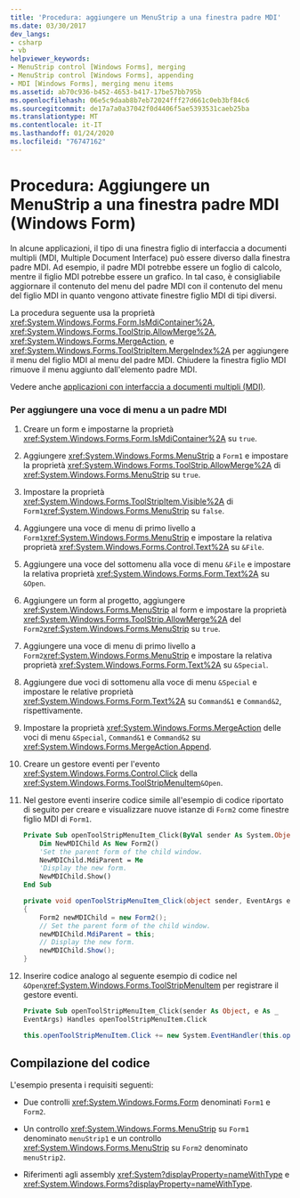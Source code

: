 ```yaml
---
title: 'Procedura: aggiungere un MenuStrip a una finestra padre MDI'
ms.date: 03/30/2017
dev_langs:
- csharp
- vb
helpviewer_keywords:
- MenuStrip control [Windows Forms], merging
- MenuStrip control [Windows Forms], appending
- MDI [Windows Forms], merging menu items
ms.assetid: ab70c936-b452-4653-b417-17be57bb795b
ms.openlocfilehash: 06e5c9daab8b7eb72024fff27d661c0eb3bf84c6
ms.sourcegitcommit: de17a7a0a37042f0d4406f5ae5393531caeb25ba
ms.translationtype: MT
ms.contentlocale: it-IT
ms.lasthandoff: 01/24/2020
ms.locfileid: "76747162"
---
```

# <a name="how-to-append-a-menustrip-to-an-mdi-parent-window-windows-forms"></a>Procedura: Aggiungere un MenuStrip a una finestra padre MDI (Windows Form)
In alcune applicazioni, il tipo di una finestra figlio di interfaccia a documenti multipli (MDI, Multiple Document Interface) può essere diverso dalla finestra padre MDI. Ad esempio, il padre MDI potrebbe essere un foglio di calcolo, mentre il figlio MDI potrebbe essere un grafico. In tal caso, è consigliabile aggiornare il contenuto del menu del padre MDI con il contenuto del menu del figlio MDI in quanto vengono attivate finestre figlio MDI di tipi diversi.  
  
 La procedura seguente usa la proprietà <xref:System.Windows.Forms.Form.IsMdiContainer%2A>, <xref:System.Windows.Forms.ToolStrip.AllowMerge%2A>, <xref:System.Windows.Forms.MergeAction>, e <xref:System.Windows.Forms.ToolStripItem.MergeIndex%2A> per aggiungere il menu del figlio MDI al menu del padre MDI. Chiudere la finestra figlio MDI rimuove il menu aggiunto dall'elemento padre MDI.  
  
 Vedere anche [applicazioni con interfaccia a documenti multipli (MDI)](../advanced/multiple-document-interface-mdi-applications.md).  
  
### <a name="to-append-a-menu-item-to-an-mdi-parent"></a>Per aggiungere una voce di menu a un padre MDI  
  
1. Creare un form e impostarne la proprietà <xref:System.Windows.Forms.Form.IsMdiContainer%2A> su `true`.  
  
2. Aggiungere <xref:System.Windows.Forms.MenuStrip> a `Form1` e impostare la proprietà <xref:System.Windows.Forms.ToolStrip.AllowMerge%2A> di <xref:System.Windows.Forms.MenuStrip> su `true`.  
  
3. Impostare la proprietà <xref:System.Windows.Forms.ToolStripItem.Visible%2A> di `Form1`<xref:System.Windows.Forms.MenuStrip> su `false`.  
  
4. Aggiungere una voce di menu di primo livello a `Form1`<xref:System.Windows.Forms.MenuStrip> e impostare la relativa proprietà <xref:System.Windows.Forms.Control.Text%2A> su `&File`.  
  
5. Aggiungere una voce del sottomenu alla voce di menu `&File` e impostare la relativa proprietà <xref:System.Windows.Forms.Form.Text%2A> su `&Open`.  
  
6. Aggiungere un form al progetto, aggiungere <xref:System.Windows.Forms.MenuStrip> al form e impostare la proprietà <xref:System.Windows.Forms.ToolStrip.AllowMerge%2A> del `Form2`<xref:System.Windows.Forms.MenuStrip> su `true`.  
  
7. Aggiungere una voce di menu di primo livello a `Form2`<xref:System.Windows.Forms.MenuStrip> e impostare la relativa proprietà <xref:System.Windows.Forms.Form.Text%2A> su `&Special`.  
  
8. Aggiungere due voci di sottomenu alla voce di menu `&Special` e impostare le relative proprietà <xref:System.Windows.Forms.Form.Text%2A> su `Command&1` e `Command&2`, rispettivamente.  
  
9. Impostare la proprietà <xref:System.Windows.Forms.MergeAction> delle voci di menu `&Special`, `Command&1` e `Command&2` su <xref:System.Windows.Forms.MergeAction.Append>.  
  
10. Creare un gestore eventi per l'evento <xref:System.Windows.Forms.Control.Click> della <xref:System.Windows.Forms.ToolStripMenuItem>`&Open`.  
  
11. Nel gestore eventi inserire codice simile all'esempio di codice riportato di seguito per creare e visualizzare nuove istanze di `Form2` come finestre figlio MDI di `Form1`.  
  
    ```vb  
    Private Sub openToolStripMenuItem_Click(ByVal sender As System.Object, ByVal e As System.EventArgs) Handles openToolStripMenuItem.Click  
        Dim NewMDIChild As New Form2()  
        'Set the parent form of the child window.  
        NewMDIChild.MdiParent = Me  
        'Display the new form.  
        NewMDIChild.Show()  
    End Sub  
    ```  
  
    ```csharp  
    private void openToolStripMenuItem_Click(object sender, EventArgs e)  
    {  
        Form2 newMDIChild = new Form2();  
        // Set the parent form of the child window.  
        newMDIChild.MdiParent = this;  
        // Display the new form.  
        newMDIChild.Show();  
    }  
    ```  
  
12. Inserire codice analogo al seguente esempio di codice nel `&Open`<xref:System.Windows.Forms.ToolStripMenuItem> per registrare il gestore eventi.  
  
    ```vb  
    Private Sub openToolStripMenuItem_Click(sender As Object, e As _  
    EventArgs) Handles openToolStripMenuItem.Click  
    ```  
  
    ```csharp  
    this.openToolStripMenuItem.Click += new System.EventHandler(this.openToolStripMenuItem_Click);  
    ```  
  
## <a name="compiling-the-code"></a>Compilazione del codice  
 L'esempio presenta i requisiti seguenti:  
  
- Due controlli <xref:System.Windows.Forms.Form> denominati `Form1` e `Form2`.  
  
- Un controllo <xref:System.Windows.Forms.MenuStrip> su `Form1` denominato `menuStrip1` e un controllo <xref:System.Windows.Forms.MenuStrip> su `Form2` denominato `menuStrip2`.  
  
- Riferimenti agli assembly <xref:System?displayProperty=nameWithType> e <xref:System.Windows.Forms?displayProperty=nameWithType>.
